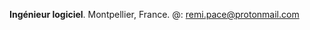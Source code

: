 **Ingénieur logiciel**. Montpellier, France. @: [remi.pace@protonmail.com](mailto:remi.pace@protonmail.com)
